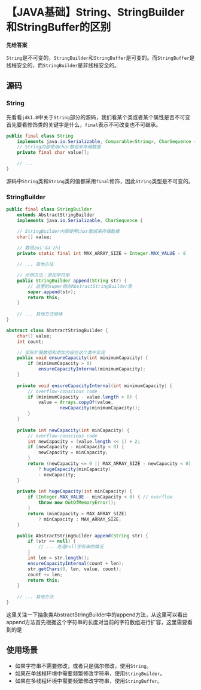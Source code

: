 # 【JAVA基础】String、StringBuilder和StringBuffer的区别

**先给答案**

`String`是不可变的，`StringBuilder`和`StringBuffer`是可变的。而`StringBuffer`是线程安全的，而`StringBuilder`是非线程安全的。

## 源码

### String

先看看`jdk1.8`中关于`String`部分的源码，我们看某个类或者某个属性是否不可变首先要看修饰类的关键字是什么，`final`表示不可改变也不可继承。

```java
public final class String
    implements java.io.Serializable, Comparable<String>, CharSequence {
    // String内部使用char数组来存储数据
    private final char value[];

    // ...
}
```

源码中`String`类和`String`类的值都采用`final`修饰，因此`String`类型是不可变的。

### StringBuilder

```java
public final class StringBuilder
    extends AbstractStringBuilder
    implements java.io.Serializable, CharSequence {

    // StringBuilder内部使用char数组来存储数据
    char[] value;
    
    // 数组zui'da'zhi
    private static final int MAX_ARRAY_SIZE = Integer.MAX_VALUE - 8

    // ... 其他方法

    // 示例方法：添加字符串
    public StringBuilder append(String str) {
        // 这里的super指向AbstractStringBuilder类
        super.append(str);
        return this;
    }
    
    // ... 其他方法继续
}

abstract class AbstractStringBuilder {
    char[] value;
    int count;

    // 实际扩展数组和添加内容在这个类中实现
    public void ensureCapacity(int minimumCapacity) {
        if (minimumCapacity > 0)
            ensureCapacityInternal(minimumCapacity);
    }
    
    private void ensureCapacityInternal(int minimumCapacity) {
        // overflow-conscious code
        if (minimumCapacity - value.length > 0) {
            value = Arrays.copyOf(value,
                    newCapacity(minimumCapacity));
        }
    }
    
    private int newCapacity(int minCapacity) {
        // overflow-conscious code
        int newCapacity = (value.length << 1) + 2;
        if (newCapacity - minCapacity < 0) {
            newCapacity = minCapacity;
        }
        return (newCapacity <= 0 || MAX_ARRAY_SIZE - newCapacity < 0)
            ? hugeCapacity(minCapacity)
            : newCapacity;
    }
    
    private int hugeCapacity(int minCapacity) {
        if (Integer.MAX_VALUE - minCapacity < 0) { // overflow
            throw new OutOfMemoryError();
        }
        return (minCapacity > MAX_ARRAY_SIZE)
            ? minCapacity : MAX_ARRAY_SIZE;
    }

    public AbstractStringBuilder append(String str) {
        if (str == null) {
            // ... 处理null字符串的情况
        }
        int len = str.length();
        ensureCapacityInternal(count + len);
        str.getChars(0, len, value, count);
        count += len;
        return this;
    }
    
    // ... 其他方法
}
```

这里关注一下抽象类AbstractStringBuilder中的append方法，从这里可以看出append方法首先根据这个字符串的长度对当前的字符数组进行扩容，这里需要看到的是



## 使用场景

- 如果字符串不需要修改，或者只是偶尔修改，使用`String`。
- 如果在单线程环境中需要频繁修改字符串，使用`StringBuilder`。
- 如果在多线程环境中需要频繁修改字符串，使用`StringBuffer`。